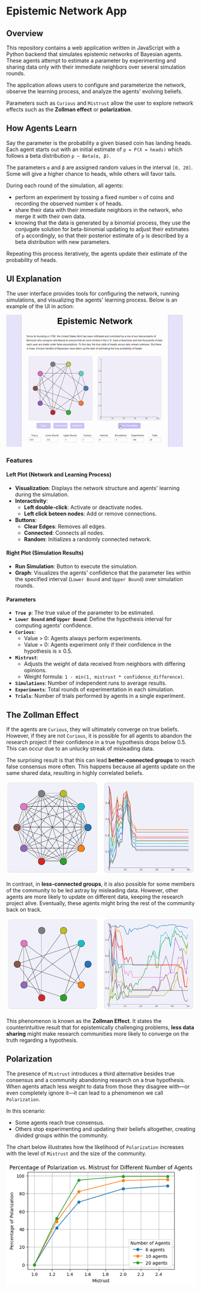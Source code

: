 # Epistemic Network App

## Overview

This repository contains a web application written in JavaScript with a Python backend that simulates epistemic networks of Bayesian agents. These agents attempt to estimate a parameter by experimenting and sharing data only with their immediate neighbors over several simulation rounds.

The application allows users to configure and parameterize the network, observe the learning process, and analyze the agents' evolving beliefs.

Parameters such as `Curious` and `Mistrust` allow the user to explore network effects such as the **Zollman effect** or **polarization**.

## How Agents Learn

Say the parameter is the probability a given biased coin has landing heads. Each agent starts out with an initial estimate of `p = P(X = heads)` which follows a beta distribution `p ~ Beta(α, β)`.

The parameters `α` and `β` are assigned random values in the interval `[0, 20]`. Some will give a higher chance to heads, while others will favor tails.

During each round of the simulation, all agents:
- perform an experiment by tossing a fixed number `n` of coins and recording the observed number `k` of heads.
- share their data with their immediate neighbors in the network, who merge it with their own data.
- knowing that the data is generated by a binomial process, they use the conjugate solution for beta-binomial updating to adjust their estimates of `p` accordingly, so that their posterior estimate of `p` is described by a beta distribution with new parameters.

Repeating this process iteratively, the agents update their estimate of the probability of heads.



## UI Explanation

The user interface provides tools for configuring the network, running simulations, and visualizing the agents' learning process. Below is an example of the UI in action:

![App UI Example](images/EpistemicNetwork.gif)

### Features

#### Left Plot (Network and Learning Process)
- **Visualization**: Displays the network structure and agents' learning during the simulation.
- **Interactivity**:
  - **Left double-click**: Activate or deactivate nodes.
  - **Left click beteen nodes**: Add or remove connections.
- **Buttons**:
  - **Clear Edges**: Removes all edges.
  - **Connected**: Connects all nodes.
  - **Random**: Initializes a randomly connected network.

#### Right Plot (Simulation Results)
- **Run Simulation**: Button to execute the simulation.
- **Graph**: Visualizes the agents' confidence that the parameter lies within the specified interval (`Lower Bound` and `Upper Bound`) over simulation rounds.

#### Parameters
- **`True p`**: The true value of the parameter to be estimated.
- **`Lower Bound` and `Upper Bound`**: Define the hypothesis interval for computing agents' confidence.
- **`Curious`**:
  - Value > 0: Agents always perform experiments.
  - Value = 0: Agents experiment only if their confidence in the hypothesis is ≥ 0.5.
- **`Mistrust`**:
  - Adjusts the weight of data received from neighbors with differing opinions.
  - Weight formula: `1 - min(1, mistrust * confidence_difference)`.
- **`Simulations`**: Number of independent runs to average results.
- **`Experiments`**: Total rounds of experimentation in each simulation.
- **`Trials`**: Number of trials performed by agents in a single experiment.

## The Zollman Effect

If the agents are `Curious`, they will ultimately converge on true beliefs. However, if they are not `Curious`, it is possible for all agents to abandon the research project if their confidence in a true hypothesis drops below 0.5. This can occur due to an unlucky streak of misleading data.

The surprising result is that this can lead **better-connected groups** to reach false consensus more often. This happens because all agents update on the same shared data, resulting in highly correlated beliefs.

![False Consensus](images/false_consensus.PNG)

In contrast, in **less-connected groups**, it is also possible for some members of the community to be led astray by misleading data. However, other agents are more likely to update on different data, keeping the research project alive. Eventually, these agents might bring the rest of the community back on track.

![Less Polarization](images/less_connected.PNG)

This phenomenon is known as the **Zollman Effect**. It states the counterintuitive result that for epistemically challenging problems, **less data sharing** might make research communities more likely to converge on the truth regarding a hypothesis.


## Polarization

The presence of `Mistrust` introduces a third alternative besides true consensus and a community abandoning research on a true hypothesis. When agents attach less weight to data from those they disagree with—or even completely ignore it—it can lead to a phenomenon we call `Polarization`.

In this scenario:
- Some agents reach true consensus.
- Others stop experimenting and updating their beliefs altogether, creating divided groups within the community.

The chart below illustrates how the likelihood of `Polarization` increases with the level of `Mistrust` and the size of the community.

![Polarization Plot](images/polarization.png)

